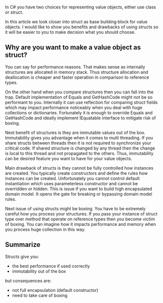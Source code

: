 ﻿In C# you have two choices for representing value objects, either use class or struct.

In this article we look closer into struct as base building block for value objects. I would like to show you benefits and drawbacks of using structs so it will be easier to you to make decision what you should choose.

## Why are you want to make a value object as struct?

You can say for performance reasons. That makes sense as internally structures are allocated in memory stack. Thus structure allocation and deallocation is cheaper and faster operation in comparison to reference types.

On the other hand when you compare structures then you can fall into the trap. Default implementation of Equals and GetHashCode might not be so performant to you. Internally it can use reflection for comparing struct fields which may impact performance noticeably when you deal with huge collections or dictionaries. Fortunately it is enough to override Equals and GetHashCode and ideally implement IEquatable interface to mitigate risk of boxing.

Next benefit of structures is they are immutable values out of the box. Immutability gives you advantage when it comes to multi threading. If you share structs between threads then it is not required to synchronize your critical code. If shared structure is changed by any thread then the change is local to this thread and not propagated to the others. Thus, immutability can be desired feature you want to have for your value objects.

Main drawback of structs is they cannot be fully controlled how instances are created. You typically create constructors and define the rules how instances can be created. Unfortunately you cannot control default instantiation which uses parameterless constructor and cannot be overridden or hidden. This is issue if you want to build high encapsulated domain model. It opens the gate for breaking or bypassing domain model rules.

Next issue of using structs might be boxing. You have to be extremely careful how you process your structures. If you pass your instance of struct type over method that operate on reference types then you become victim of boxing. You can imagine how it impacts performance and memory when you process huge collection in this way.

## Summarize

Structs give you:

- the best performance if used correctly
- immutability out of the box

but consequences are:
- not full encapsulation (default constructor)
- need to take care of boxing
